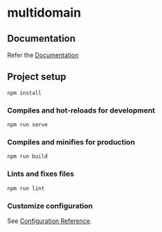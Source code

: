 # multidomain

## Documentation

Refer the [Documentation](https://duretechnology-my.sharepoint.com/:b:/g/personal/dure_central_duretechnologies_com/EW8TcuxCsH1FgHWnATtyXlsB8_rKRovBZnaZl5i2nrbsQQ?e=G2LhGH)

## Project setup
```
npm install
```

### Compiles and hot-reloads for development
```
npm run serve
```

### Compiles and minifies for production
```
npm run build
```

### Lints and fixes files
```
npm run lint
```

### Customize configuration
See [Configuration Reference](https://cli.vuejs.org/config/).
